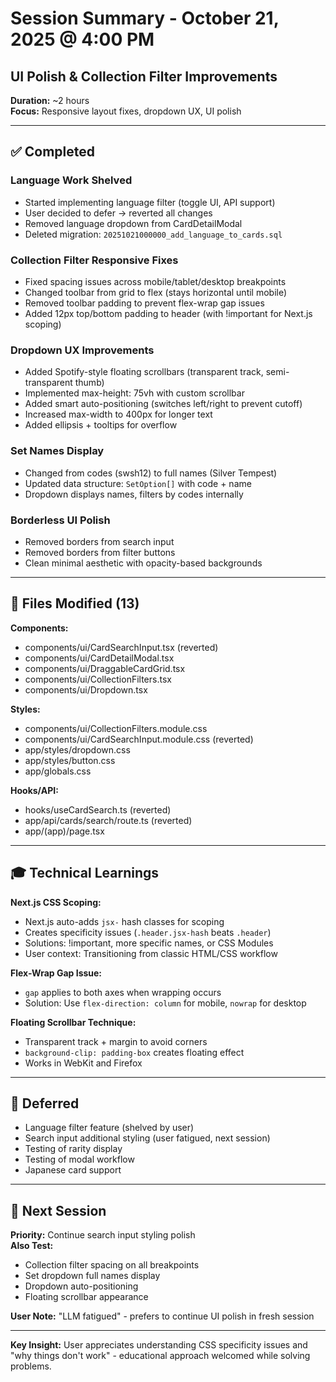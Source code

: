 # Session Summary - October 21, 2025 @ 4:00 PM
## UI Polish & Collection Filter Improvements

**Duration:** ~2 hours  
**Focus:** Responsive layout fixes, dropdown UX, UI polish

---

## ✅ Completed

### Language Work Shelved
- Started implementing language filter (toggle UI, API support)
- User decided to defer → reverted all changes
- Removed language dropdown from CardDetailModal
- Deleted migration: `20251021000000_add_language_to_cards.sql`

### Collection Filter Responsive Fixes
- Fixed spacing issues across mobile/tablet/desktop breakpoints
- Changed toolbar from grid to flex (stays horizontal until mobile)
- Removed toolbar padding to prevent flex-wrap gap issues
- Added 12px top/bottom padding to header (with !important for Next.js scoping)

### Dropdown UX Improvements
- Added Spotify-style floating scrollbars (transparent track, semi-transparent thumb)
- Implemented max-height: 75vh with custom scrollbar
- Added smart auto-positioning (switches left/right to prevent cutoff)
- Increased max-width to 400px for longer text
- Added ellipsis + tooltips for overflow

### Set Names Display
- Changed from codes (swsh12) to full names (Silver Tempest)
- Updated data structure: `SetOption[]` with code + name
- Dropdown displays names, filters by codes internally

### Borderless UI Polish
- Removed borders from search input
- Removed borders from filter buttons
- Clean minimal aesthetic with opacity-based backgrounds

---

## 📁 Files Modified (13)

**Components:**
- components/ui/CardSearchInput.tsx (reverted)
- components/ui/CardDetailModal.tsx
- components/ui/DraggableCardGrid.tsx
- components/ui/CollectionFilters.tsx
- components/ui/Dropdown.tsx

**Styles:**
- components/ui/CollectionFilters.module.css
- components/ui/CardSearchInput.module.css (reverted)
- app/styles/dropdown.css
- app/styles/button.css
- app/globals.css

**Hooks/API:**
- hooks/useCardSearch.ts (reverted)
- app/api/cards/search/route.ts (reverted)
- app/(app)/page.tsx

---

## 🎓 Technical Learnings

**Next.js CSS Scoping:**
- Next.js auto-adds `jsx-` hash classes for scoping
- Creates specificity issues (`.header.jsx-hash` beats `.header`)
- Solutions: !important, more specific names, or CSS Modules
- User context: Transitioning from classic HTML/CSS workflow

**Flex-Wrap Gap Issue:**
- `gap` applies to both axes when wrapping occurs
- Solution: Use `flex-direction: column` for mobile, `nowrap` for desktop

**Floating Scrollbar Technique:**
- Transparent track + margin to avoid corners
- `background-clip: padding-box` creates floating effect
- Works in WebKit and Firefox

---

## 🔄 Deferred

- Language filter feature (shelved by user)
- Search input additional styling (user fatigued, next session)
- Testing of rarity display
- Testing of modal workflow
- Japanese card support

---

## 🎯 Next Session

**Priority:** Continue search input styling polish  
**Also Test:**
- Collection filter spacing on all breakpoints
- Set dropdown full names display
- Dropdown auto-positioning
- Floating scrollbar appearance

**User Note:** "LLM fatigued" - prefers to continue UI polish in fresh session

---

**Key Insight:** User appreciates understanding CSS specificity issues and "why things don't work" - educational approach welcomed while solving problems.

